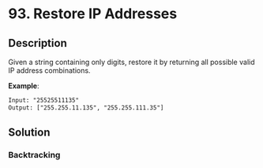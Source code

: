 # 93. Restore IP Addresses

## Description

Given a string containing only digits, restore it by returning all possible valid IP address combinations.

**Example**:

```txt
Input: "25525511135"
Output: ["255.255.11.135", "255.255.111.35"]
```

## Solution

### Backtracking
